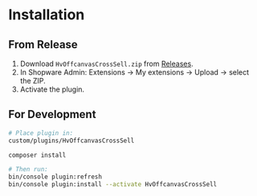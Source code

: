 # Installation

## From Release

1. Download `HvOffcanvasCrossSell.zip` from [Releases](https://github.com/hvylya/sw6-offcanvas-cross-sell/releases).
2. In Shopware Admin: Extensions → My extensions → Upload → select the ZIP.
3. Activate the plugin.

## For Development

```bash
# Place plugin in:
custom/plugins/HvOffcanvasCrossSell

composer install

# Then run:
bin/console plugin:refresh
bin/console plugin:install --activate HvOffcanvasCrossSell
```
